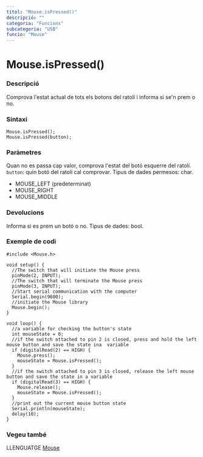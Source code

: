 ```yaml
---
títol: "Mouse.isPressed()"
descripció: ""
categoria: "Funcions"
subcategoria: "USB"
funcio: "Mouse"
---
```


# Mouse.isPressed()

### Descripció

Comprova l'estat actual de tots els botons del ratolí i informa si se'n prem o no.

### Sintaxi

`Mouse.isPressed();`  
`Mouse.isPressed(button);`  

### Paràmetres

Quan no es passa cap valor, comprova l'estat del botó esquerre del ratolí.  
`button`: quin botó del ratolí cal comprovar. Tipus de dades permesos: char.
  - MOUSE_LEFT (predeterminat)
  - MOUSE_RIGHT
  - MOUSE_MIDDLE

### Devolucions

Informa si es prem un botó o no. Tipus de dades: bool.

### Exemple de codi

```
#include <Mouse.h>

void setup() {
  //The switch that will initiate the Mouse press
  pinMode(2, INPUT);
  //The switch that will terminate the Mouse press
  pinMode(3, INPUT);
  //Start serial communication with the computer
  Serial.begin(9600);
  //initiate the Mouse library
  Mouse.begin();
}

void loop() {
  //a variable for checking the button's state
  int mouseState = 0;
  //if the switch attached to pin 2 is closed, press and hold the left mouse button and save the state ina  variable
  if (digitalRead(2) == HIGH) {
    Mouse.press();
    mouseState = Mouse.isPressed();
  }
  //if the switch attached to pin 3 is closed, release the left mouse button and save the state in a variable
  if (digitalRead(3) == HIGH) {
    Mouse.release();
    mouseState = Mouse.isPressed();
  }
  //print out the current mouse button state
  Serial.println(mouseState);
  delay(10);
}
```

### Vegeu també

LLENGUATGE [Mouse](../Mouse.md)
